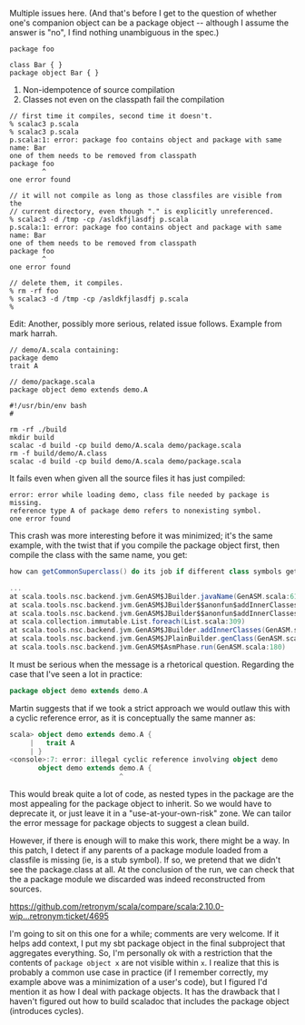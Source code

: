 Multiple issues here.  (And that's before I get to the question of whether one's companion object can be a package object -- although I assume the answer is "no", I find nothing unambiguous in the spec.)

```
package foo

class Bar { }
package object Bar { }
```

1) Non-idempotence of source compilation
2) Classes not even on the classpath fail the compilation

```
// first time it compiles, second time it doesn't.
% scalac3 p.scala 
% scalac3 p.scala 
p.scala:1: error: package foo contains object and package with same name: Bar
one of them needs to be removed from classpath
package foo
        ^
one error found

// it will not compile as long as those classfiles are visible from the
// current directory, even though "." is explicitly unreferenced.
% scalac3 -d /tmp -cp /asldkfjlasdfj p.scala 
p.scala:1: error: package foo contains object and package with same name: Bar
one of them needs to be removed from classpath
package foo
        ^
one error found

// delete them, it compiles.
% rm -rf foo
% scalac3 -d /tmp -cp /asldkfjlasdfj p.scala 
%
```

Edit: Another, possibly more serious, related issue follows.  Example from mark harrah.
```
// demo/A.scala containing:
package demo
trait A

// demo/package.scala
package object demo extends demo.A

#!/usr/bin/env bash
#

rm -rf ./build
mkdir build
scalac -d build -cp build demo/A.scala demo/package.scala
rm -f build/demo/A.class
scalac -d build -cp build demo/A.scala demo/package.scala
```
It fails even when given all the source files it has just compiled:
```
error: error while loading demo, class file needed by package is missing.
reference type A of package demo refers to nonexisting symbol.
one error found
```
This crash was more interesting before it was minimized; it's the same example, with the twist that if you compile the package object first, then compile the class with the same name, you get:
```scala
how can getCommonSuperclass() do its job if different class symbols get the same bytecode-level internal name: top/baz/package$

...
at scala.tools.nsc.backend.jvm.GenASM$JBuilder.javaName(GenASM.scala:611)
at scala.tools.nsc.backend.jvm.GenASM$JBuilder$$anonfun$addInnerClasses$4.apply(GenASM.scala:704)
at scala.tools.nsc.backend.jvm.GenASM$JBuilder$$anonfun$addInnerClasses$4.apply(GenASM.scala:698)
at scala.collection.immutable.List.foreach(List.scala:309)
at scala.tools.nsc.backend.jvm.GenASM$JBuilder.addInnerClasses(GenASM.scala:698)
at scala.tools.nsc.backend.jvm.GenASM$JPlainBuilder.genClass(GenASM.scala:1476)
at scala.tools.nsc.backend.jvm.GenASM$AsmPhase.run(GenASM.scala:180)
```

It must be serious when the message is a rhetorical question.
Regarding the case that I've seen a lot in practice:

```scala
package object demo extends demo.A
```

Martin suggests that if we took a strict approach we would outlaw this with a cyclic reference error, as it is conceptually the same manner as:

```scala
scala> object demo extends demo.A {
     |   trait A
     | }
<console>:7: error: illegal cyclic reference involving object demo
       object demo extends demo.A {
                           ^
```

This would break quite a lot of code, as nested types in the package are the most appealing for the package object to inherit. So we would have to deprecate it, or just leave it in a "use-at-your-own-risk" zone. We can tailor the error message for package objects to suggest a clean build.

However, if there is enough will to make this work, there might be a way. In this patch, I detect if any parents of a package module loaded from a classfile is missing (ie, is a stub symbol). If so, we pretend that we didn't see the package.class at all. At the conclusion of the run, we can check that the a package module we discarded was indeed reconstructed from sources.

https://github.com/retronym/scala/compare/scala:2.10.0-wip...retronym:ticket/4695

I'm going to sit on this one for a while; comments are very welcome.
If it helps add context, I put my sbt package object in the final subproject that aggregates everything.  So, I'm personally ok with a restriction that the contents of `package object x` are not visible within `x`.  I realize that this is probably a common use case in practice (if I remember correctly, my example above was a minimization of a user's code), but I figured I'd mention it as how I deal with package objects.  It has the drawback that I haven't figured out how to build scaladoc that includes the package object (introduces cycles).

